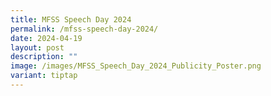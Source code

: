 ```yaml
---
title: MFSS Speech Day 2024
permalink: /mfss-speech-day-2024/
date: 2024-04-19
layout: post
description: ""
image: /images/MFSS_Speech_Day_2024_Publicity_Poster.png
variant: tiptap
---
```

